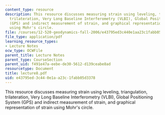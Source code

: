```yaml
---
content_type: resource
description: This resource discusses measuring strain using leveling, triangulation,
  trilateration, Very Long Baseline Interferometry (VLBI), Global Positioning System
  (GPS) and indirect measurement of strain, and graphical representation of strain
  using Mohr's circle.
file: /courses/12-520-geodynamics-fall-2006/e43795ed3c440e1aa23c1fabb05d3378_lecture8.pdf
file_type: application/pdf
learning_resource_types:
- Lecture Notes
ocw_type: OCWFile
parent_title: Lecture Notes
parent_type: CourseSection
parent_uid: f491e47a-eebe-de30-5612-d139ceabe8ad
resourcetype: Document
title: lecture8.pdf
uid: e43795ed-3c44-0e1a-a23c-1fabb05d3378
---
```

This resource discusses measuring strain using leveling, triangulation, trilateration, Very Long Baseline Interferometry (VLBI), Global Positioning System (GPS) and indirect measurement of strain, and graphical representation of strain using Mohr's circle.

